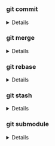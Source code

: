 #

### git commit

<details>

commit message 格式

```
<type>(<scope>): <subject>
// 空一行
<body>
// 空一行
<footer>
```

```
-----------------------------------------------------------
feat：    新功能 (feature)
fix：     修补 (bug)
docs：    文档 (documentation)
style：   格式 (不影响代码运行的变动)
refactor：重构 (即不是新增功能, 也不是修改 bug 的代码变动)
test：    增加测试
chore：   构建过程或辅助工具的变动
-----------------------------------------------------------
code:     杂项
```

更改上一个 commit 内容

```bash
git commit --amend
```

更改 commit 时间为当前时间

```bash
git commit --amend --date="$(date -R)"
```

</details>

### git merge

<details>

开发分支 (dev) 上的代码达到上线的标准后，要合并到 master 分支

```bash
git checkout dev
git pull
git checkout master
git merge dev
git push -u origin master
```

当 master 代码改动了，需要更新开发分支 (dev) 上的代码

```bash
git checkout master
git pull
git checkout dev
git merge master
git push -u origin dev
```

</details>

### git rebase

<details>

<!-- <summary> </summary> -->

</details>

<!-- TODO -->

### git stash

<details>

临时保存修改，并命名

```bash
git stash save "fix: ..."
```

保存开发到一半的代码

```bash
# ... hack hack hack ...
git stash                    # 保存开发到一半的代码
# ... edit emergency fix ...
git commit -a -m "fix: ..."
git stash pop                # 将代码追加到最新的提交之后, 并删除该缓存
# ... continue hacking ...
```

查看现有 stash

```bash
git stash list
```

应用指定缓存

```bash
git stash apply @{%d}
```

</details>

### git submodule

<details>

添加子模块

```bash
git submodule add [url] "folder/name"
```

新仓库包含子模块

```bash
git submodule init
git submodule update --recursive
```

修改子模块

```bash
git submodule add [new_url] "project/folder" -- 报错
```

```bash
# 查询暂存
git ls-files --stage "project/folder"
# 移除暂存
git rm --cached projectfolder
# git submodule add [new_url] "project/folder"
```

更新子模块

```bash
git submodule update --recursive --remote
```

</details>
